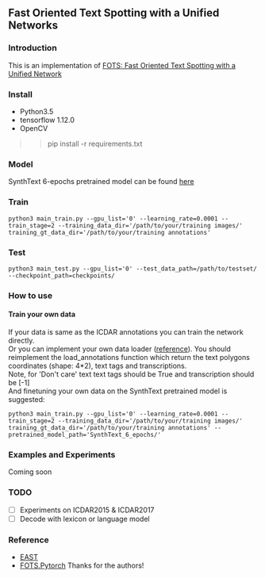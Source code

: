 ## Fast Oriented Text Spotting with a Unified Networks
### Introduction
This is an implementation of [FOTS: Fast Oriented Text Spotting with a Unified Network](https://arxiv.org/pdf/1801.01671.pdf)
### Install
+ Python3.5
+ tensorflow 1.12.0
+ OpenCV
>> pip install -r requirements.txt
### Model
SynthText 6-epochs pretrained model can be found [here](https://github.com/Pay20Y/FOTS_TF/releases/download/v2/SynthText_6_epochs.tar)
### Train
```
python3 main_train.py --gpu_list='0' --learning_rate=0.0001 --train_stage=2 --training_data_dir='/path/to/your/training images/' training_gt_data_dir='/path/to/your/training annotations'
```
### Test
```
python3 main_test.py --gpu_list='0' --test_data_path=/path/to/testset/ --checkpoint_path=checkpoints/
```
### How to use
#### Train your own data
If your data is same as the ICDAR annotations you can train the network directly.  
Or you can implement your own data loader ([reference](data_provider/ICDAR_loader.py)). You should reimplement the load_annotations function which return the text polygons coordinates (shape: 4*2), text tags and transcriptions.  
Note, for 'Don't care' text text tags should be True and transcription should be [-1]  
And finetuning your own data on the SynthText pretrained model is suggested:  
```
python3 main_train.py --gpu_list='0' --learning_rate=0.0001 --train_stage=2 --training_data_dir='/path/to/your/training images/' training_gt_data_dir='/path/to/your/training annotations' --pretrained_model_path='SynthText_6_epochs/'
```
### Examples and Experiments
Coming soon
### TODO
- [ ] Experiments on ICDAR2015 & ICDAR2017
- [ ] Decode with lexicon or language model
### Reference
+ [EAST](https://github.com/argman/EAST)
+ [FOTS.Pytorch](https://github.com/jiangxiluning/FOTS.PyTorch)
Thanks for the authors!
